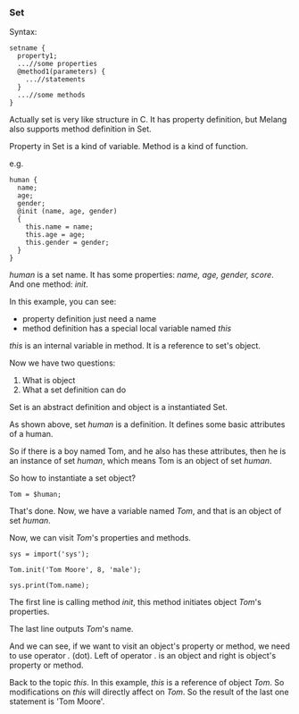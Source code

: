 ### Set

Syntax:

```
setname {
  property1;
  ...//some properties
  @method1(parameters) {
    ...//statements
  }
  ...//some methods
}
```

Actually set is very like structure in C. It has property definition, but Melang also supports method definition in Set.

Property in Set is a kind of variable. Method is a kind of function.

e.g.

```
human {
  name;
  age;
  gender;
  @init (name, age, gender)
  {
    this.name = name;
    this.age = age;
    this.gender = gender;
  }
}
```

*human* is a set name. It has some properties: *name, age, gender, score*. And one method: *init*.

In this example, you can see:

- property definition just need a name
- method definition has a special local variable named *this*

*this* is an internal variable in method. It is a reference to set's object.



Now we have two questions:

1. What is object
2. What a set definition can do

Set is an abstract definition and object is a instantiated Set.

As shown above, set *human* is a definition. It defines some basic attributes of a human.

So if there is a boy named Tom, and he also has these attributes, then he is an instance of set *human*, which means Tom is an object of set *human*.

So how to instantiate a set object?

```
Tom = $human;
```

That's done. Now, we have a variable named *Tom*, and that is an object of set *human*.

Now, we can visit *Tom*'s properties and methods.

```
sys = import('sys');

Tom.init('Tom Moore', 8, 'male');

sys.print(Tom.name);
```

The first line is calling method *init*, this method initiates object *Tom*'s properties.

The last line outputs *Tom*'s name.

And we can see, if we want to visit an object's property or method, we need to use operator *.* (dot). Left of operator . is an object and right is object's property or method.

Back to the topic *this*. In this example, *this* is a reference of object *Tom*. So modifications on *this* will directly affect on *Tom*. So the result of the last one statement is 'Tom Moore'.
